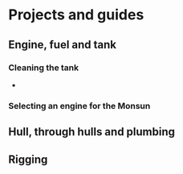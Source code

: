 # Projects and guides

## Engine, fuel and tank

### Cleaning the tank

- 

### Selecting an engine for the Monsun



## Hull, through hulls and plumbing

## Rigging
